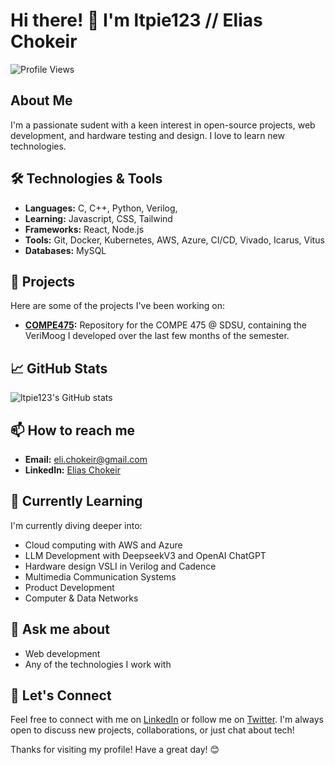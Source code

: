 # Hi there! 👋 I'm ltpie123 // Elias Chokeir

![Profile Views](https://komarev.com/ghpvc/?username=ltpie123&color=blue)

## About Me

I'm a passionate sudent with a keen interest in open-source projects, web development, and hardware testing and design. I love to learn new technologies.

## 🛠️ Technologies & Tools

- **Languages:** C, C++, Python, Verilog, 
- **Learning:** Javascript, CSS, Tailwind
- **Frameworks:** React, Node.js
- **Tools:** Git, Docker, Kubernetes, AWS, Azure, CI/CD, Vivado, Icarus, Vitus
- **Databases:** MySQL

## 🚀 Projects

Here are some of the projects I've been working on:

- **[COMPE475](https://github.com/ltpie123/COMPE475):** Repository for the COMPE 475 @ SDSU, containing the VeriMoog I developed over the last few months of the semester.

## 📈 GitHub Stats

![ltpie123's GitHub stats](https://github-readme-stats.vercel.app/api?username=ltpie123&show_icons=true&theme=radical)

## 📫 How to reach me

- **Email:** <eli.chokeir@gmail.com>
- **LinkedIn:** [Elias Chokeir](https://www.linkedin.com/in/elias-chokeir)

## 🌱 Currently Learning

I'm currently diving deeper into:

- Cloud computing with AWS and Azure
- LLM Development with DeepseekV3 and OpenAI ChatGPT
- Hardware design VSLI in Verilog and Cadence
- Multimedia Communication Systems
- Product Development
- Computer & Data Networks

## 💬 Ask me about

- Web development
- Any of the technologies I work with

## 🤝 Let's Connect

Feel free to connect with me on [LinkedIn](https://www.linkedin.com/in/elias-chokeir) or follow me on [Twitter](https://twitter.com/eli_fell_off). I'm always open to discuss new projects, collaborations, or just chat about tech!

Thanks for visiting my profile! Have a great day! 😊
